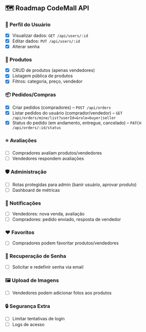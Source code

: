 ## 🗺️ Roadmap CodeMall API

### 👤 Perfil do Usuário
- [x] Visualizar dados: `GET /api/users/:id`
- [x] Editar dados: `PUT /api/users/:id`
- [x] Alterar senha

### 🛒 Produtos
- [x] CRUD de produtos (apenas vendedores)
- [x] Listagem pública de produtos
- [x] Filtros: categoria, preço, vendedor

### 📦 Pedidos/Compras
- [x] Criar pedidos (compradores) – `POST /api/orders`
- [x] Listar pedidos do usuário (comprador/vendedor) – `GET /api/orders/mine/list?userId=&role=buyer|seller`
- [x] Status do pedido (em andamento, entregue, cancelado) – `PATCH /api/orders/:id/status`

### ⭐ Avaliações
- [ ] Compradores avaliam produtos/vendedores
- [ ] Vendedores respondem avaliações

### 🛡️ Administração
- [ ] Rotas protegidas para admin (banir usuário, aprovar produto)
- [ ] Dashboard de métricas

### 🔔 Notificações
- [ ] Vendedores: nova venda, avaliação
- [ ] Compradores: pedido enviado, resposta de vendedor

### ❤️ Favoritos
- [ ] Compradores podem favoritar produtos/vendedores

### 🔑 Recuperação de Senha
- [ ] Solicitar e redefinir senha via email

### 🖼️ Upload de Imagens
- [ ] Vendedores podem adicionar fotos aos produtos

### 🔒 Segurança Extra
- [ ] Limitar tentativas de login
- [ ] Logs de acesso